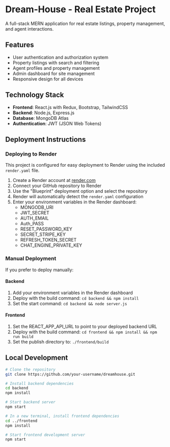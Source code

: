 # Dream-House - Real Estate Project

A full-stack MERN application for real estate listings, property management, and agent interactions.

## Features

- User authentication and authorization system
- Property listings with search and filtering
- Agent profiles and property management
- Admin dashboard for site management
- Responsive design for all devices

## Technology Stack

- **Frontend**: React.js with Redux, Bootstrap, TailwindCSS
- **Backend**: Node.js, Express.js
- **Database**: MongoDB Atlas
- **Authentication**: JWT (JSON Web Tokens)

## Deployment Instructions

### Deploying to Render

This project is configured for easy deployment to Render using the included `render.yaml` file.

1. Create a Render account at [render.com](https://render.com)
2. Connect your GitHub repository to Render
3. Use the "Blueprint" deployment option and select the repository
4. Render will automatically detect the `render.yaml` configuration
5. Enter your environment variables in the Render dashboard:
   - MONGODB_URI
   - JWT_SECRET
   - AUTH_EMAIL
   - Auth_PASS
   - RESET_PASSWORD_KEY
   - SECRET_STRIPE_KEY
   - REFRESH_TOKEN_SECRET
   - CHAT_ENGINE_PRIVATE_KEY

### Manual Deployment

If you prefer to deploy manually:

#### Backend
1. Add your environment variables in the Render dashboard
2. Deploy with the build command: `cd backend && npm install`
3. Set the start command: `cd backend && node server.js`

#### Frontend
1. Set the REACT_APP_API_URL to point to your deployed backend URL
2. Deploy with the build command: `cd frontend && npm install && npm run build`
3. Set the publish directory to: `./frontend/build`

## Local Development

```bash
# Clone the repository
git clone https://github.com/your-username/dreamhouse.git

# Install backend dependencies
cd backend
npm install

# Start backend server
npm start

# In a new terminal, install frontend dependencies
cd ../frontend
npm install

# Start frontend development server
npm start
```
